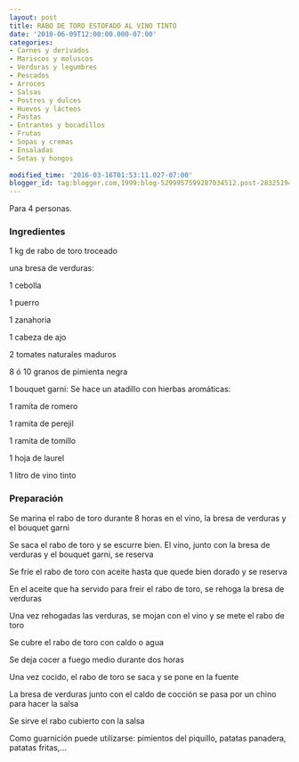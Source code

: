```yaml
---
layout: post
title: RABO DE TORO ESTOFADO AL VINO TINTO
date: '2010-06-09T12:00:00.000-07:00'
categories:
- Carnes y derivados
- Mariscos y moluscos
- Verduras y legumbres
- Pescados
- Arroces
- Salsas
- Postres y dulces
- Huevos y lácteos
- Pastas
- Entrantes y bocadillos
- Frutas
- Sopas y cremas
- Ensaladas
- Setas y hongos
 
modified_time: '2016-03-16T01:53:11.027-07:00'
blogger_id: tag:blogger.com,1999:blog-5299957599287034512.post-2832519415519572313
---
```


Para 4 personas.

<h3>Ingredientes</h3>

1 kg de rabo de toro troceado

una bresa de verduras:

1 cebolla

1 puerro

1 zanahoria

1 cabeza de ajo

2 tomates naturales maduros

8 ó 10 granos de pimienta negra

1 bouquet garni: Se hace un atadillo con hierbas aromáticas:

1 ramita de romero

1 ramita de perejil

1 ramita de tomillo

1 hoja de laurel

1 litro de vino tinto

<h3>Preparación</h3>

Se marina el rabo de toro durante 8 horas en el vino, la bresa de verduras  y el bouquet garni

Se saca el rabo de toro y se escurre bien. El vino, junto con la bresa de verduras y el bouquet garni, se reserva

Se fríe el rabo de toro con aceite hasta que quede bien dorado y se reserva

En el aceite que ha servido para freir el rabo de toro, se rehoga la bresa de verduras

Una vez rehogadas las verduras, se mojan con el vino y se mete el rabo de toro

Se cubre el rabo de toro con caldo o agua

Se deja cocer a fuego medio durante dos horas

Una vez cocido, el rabo de toro se saca y se pone en la fuente

La bresa de verduras junto con el caldo de cocción se pasa por un chino para hacer la salsa

Se sirve el rabo cubierto con la salsa

Como guarnición puede utilizarse: pimientos del piquillo,  patatas panadera, patatas fritas,...

